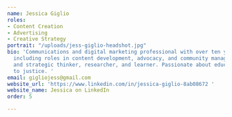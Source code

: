 ```yaml
---
name: Jessica Giglio
roles:
- Content Creation
- Advertising
- Creative Strategy
portrait: "/uploads/jess-giglio-headshot.jpg"
bio: 'Communications and digital marketing professional with over ten years of experience
  including roles in content development, advocacy, and community management. Creative
  and strategic thinker, researcher, and learner. Passionate about education and committed
  to justice. '
email: gigliojess@gmail.com
website_url: 'https://www.linkedin.com/in/jessica-giglio-8ab08672 '
website_name: Jessica on LinkedIn
order: 5

---
```

